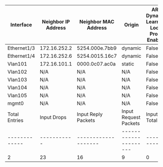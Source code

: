 
| Interface | Neighbor IP Address | Neighbor MAC Address | Origin | ARP Dynamic Learning Local Proxy Enabled | ARP Dynamic Learning Proxy Enable |
| --------- | ------------------- | -------------------- | ------ | ---------------------------------------- | --------------------------------- |
| Ethernet1/3 | 172.16.252.2 | 5254.000e.7bb9 | dynamic | False | False |
| Ethernet1/4 | 172.16.252.6 | 5254.0015.16c7 | dynamic | False | False |
| Vlan101 | 172.16.101.1 | 0000.0c07.ac0a | static | False | False |
| Vlan102 | N/A | N/A | N/A | False | False |
| Vlan103 | N/A | N/A | N/A | False | False |
| Vlan104 | N/A | N/A | N/A | False | False |
| Vlan105 | N/A | N/A | N/A | False | False |
| mgmt0 | N/A | N/A | N/A | False | False |
| Total Entries | Input Drops | Input Reply Packets | Input Request Packets | Input Total | Incomplete Total | Output Drops | Output Gratuitous Packets | Output Reply Packets | Output Request Packets | Output Total |
| ------------- | ----------- | ------------------- | --------------------- | ----------- | ---------------- | ------------ | ------------------------- | -------------------- | ---------------------- | ------------ |
2 | 23 | 16 | 9 | 0 | 0 | 0 | 15 | 2 | 31 | 48